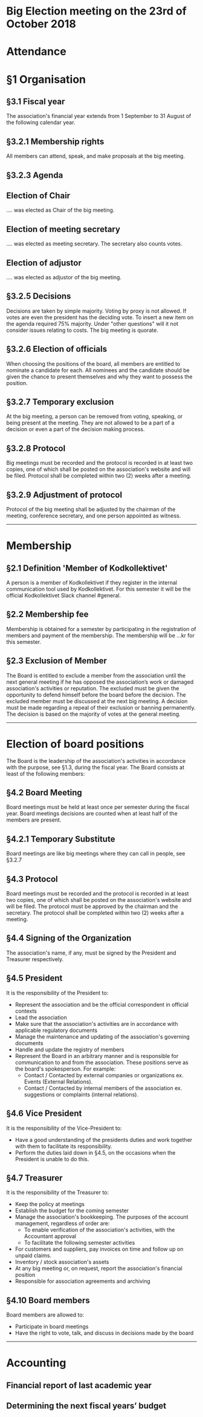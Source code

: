 # Big Election meeting on the 23rd of October 2018

# Attendance

# §1 Organisation

## §3.1 Fiscal year

The association's financial year extends from 1 September to 31 August of the following calendar year.

## §3.2.1 Membership rights

All members can attend, speak, and make proposals at the big meeting. 

## §3.2.3 Agenda
## Election of Chair
.... was elected as Chair of the big meeting.

## Election of meeting secretary
.... was elected as meeting secretary. The secretary also counts votes.

## Election of adjustor
.... was elected as adjustor of the big meeting.

## §3.2.5 Decisions

Decisions are taken by simple majority. Voting by proxy is not allowed. If votes are even the president has the deciding vote. To insert a new item on the agenda required 75% majority. Under "other questions" will it not consider issues relating to costs. The big meeting is quorate.

## §3.2.6 Election of officials

When choosing the positions of the board, all members are entitled to nominate a candidate for each. All nominees and the candidate should be given the chance to present themselves and why they want to possess the position.

## §3.2.7 Temporary exclusion

At the big meeting, a person can be removed from voting, speaking, or being present at the meeting. They are not allowed to be a part of a decision or even a part of the decision making process.

## §3.2.8 Protocol

Big meetings must be recorded and the protocol is recorded in at least two copies, one of which shall be posted on the association's website and will be filed. Protocol shall be completed within two (2) weeks after a meeting.

## §3.2.9 Adjustment of protocol

Protocol of the big meeting shall be adjusted by the chairman of the meeting, conference secretary, and one person appointed as witness.

-------------------------------------------------------

# Membership

## §2.1 Definition 'Member of Kodkollektivet'

A person is a member of Kodkollektivet if they register in the internal communication tool used by Kodkollektivet. For this semester it will be the official Kodkollektivet Slack channel #general.

## §2.2 Membership fee

Membership is obtained for a semester by participating in the registration of members and payment of the membership.
The membership will be ...kr for this semester.

## §2.3 Exclusion of Member

The Board is entitled to exclude a member from the association until the next general meeting if he has opposed the association’s work or damaged association's activities or reputation. The excluded must be given the opportunity to defend himself before the board before the decision. The excluded member must be discussed at the next big meeting. A decision must be made regarding a repeal of their exclusion or banning permanently. The decision is based on the majority of votes at the general meeting.


-------------------------------------------------------------------------------------------

# Election of board positions
The Board is the leadership of the association's activities in accordance with the purpose, see §1.3, during the fiscal year. The Board consists at least of the following members:



## §4.2 Board Meeting

Board meetings must be held at least once per semester during the fiscal year. Board meetings decisions are counted when at least half of the members are present.


## §4.2.1 Temporary Substitute

Board meetings are like big meetings where they can call in people, see §3.2.7

## §4.3 Protocol

Board meetings must be recorded and the protocol is recorded in at least two copies, one of which shall be posted on the association's website and will be filed. The protocol must be approved by the chairman and the secretary. The protocol shall be completed within two (2) weeks after a meeting.


## §4.4 Signing of the Organization

The association's name, if any, must be signed by the President and Treasurer respectively.


## §4.5 President

It is the responsibility of the President to:
* Represent the association and be the official correspondent in official contexts
* Lead the association
* Make sure that the association's activities are in accordance with applicable regulatory documents
* Manage the maintenance and updating of the association's governing documents
* Handle and update the registry of members
* Represent the Board in an arbitrary manner and is responsible for communication to and from the association. These positions serve as the board's spokesperson. For example:
  * Contact / Contacted by external companies or organizations ex. Events (External Relations).
  * Contact / Contacted by internal members of the association ex. suggestions or complaints (internal relations).  



## §4.6 Vice President

It is the responsibility of the Vice-President to:
* Have a good understanding of the presidents duties and work together with them to facilitate its responsibility.
* Perform the duties laid down in §4.5, on the occasions when the President is unable to do this.

## §4.7 Treasurer

It is the responsibility of the Treasurer to:
* Keep the policy at meetings
* Establish the budget for the coming semester
* Manage the association's bookkeeping. The purposes of the account management, regardless of order are:
  * To enable verification of the association's activities, with the Accountant approval
  * To facilitate the following semester activities
* For customers and suppliers, pay invoices on time and follow up on unpaid claims.
* Inventory / stock association's assets
* At any big meeting or, on request, report the association's financial position
* Responsible for association agreements and archiving


## §4.10 Board members

Board members are allowed to:
*	Participate in board meetings
*	Have the right to vote, talk, and discuss in decisions made by the board

------------------------------------------------------

# Accounting
## Financial report of last academic year
## Determining the next fiscal years’ budget



